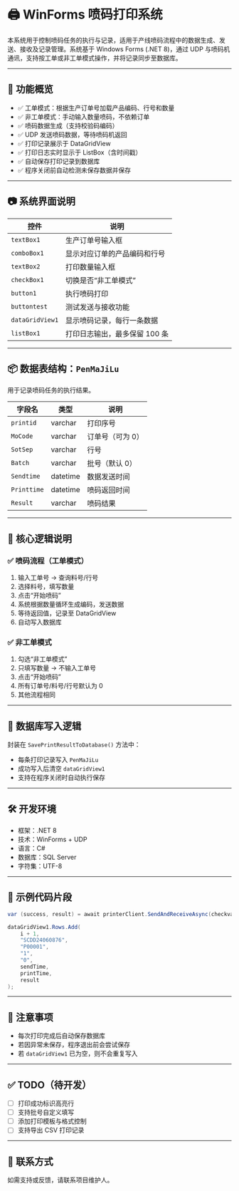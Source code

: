 
# 🖨️ WinForms 喷码打印系统

本系统用于控制喷码任务的执行与记录，适用于产线喷码流程中的数据生成、发送、接收及记录管理。系统基于 Windows Forms (.NET 8)，通过 UDP 与喷码机通讯，支持按工单或非工单模式操作，并将记录同步至数据库。

---

## 🚀 功能概览

- ✅ 工单模式：根据生产订单号加载产品编码、行号和数量
- ✅ 非工单模式：手动输入数量喷码，不依赖订单
- ✅ 喷码数据生成（支持校验码编码）
- ✅ UDP 发送喷码数据，等待喷码机返回
- ✅ 打印记录展示于 DataGridView
- ✅ 打印日志实时显示于 ListBox（含时间戳）
- ✅ 自动保存打印记录到数据库
- ✅ 程序关闭前自动检测未保存数据并保存

---

## 📷 系统界面说明

| 控件       | 说明                         |
|------------|------------------------------|
| `textBox1` | 生产订单号输入框              |
| `comboBox1`| 显示对应订单的产品编码和行号  |
| `textBox2` | 打印数量输入框                |
| `checkBox1`| 切换是否“非工单模式”          |
| `button1`  | 执行喷码打印                  |
| `buttontest` | 测试发送与接收功能            |
| `dataGridView1` | 显示喷码记录，每行一条数据 |
| `listBox1` | 打印日志输出，最多保留 100 条 |

---

## 📦 数据表结构：`PenMaJiLu`

用于记录喷码任务的执行结果。

| 字段名     | 类型      | 说明             |
|------------|-----------|------------------|
| `printid`  | varchar   | 打印序号         |
| `MoCode`   | varchar   | 订单号（可为 0） |
| `SotSep`   | varchar   | 行号             |
| `Batch`    | varchar   | 批号（默认 0）   |
| `Sendtime` | datetime  | 数据发送时间     |
| `Printtime`| datetime  | 喷码返回时间     |
| `Result`   | varchar   | 喷码结果         |

---

## 🧩 核心逻辑说明

### ✅ 喷码流程（工单模式）

1. 输入工单号 → 查询料号/行号
2. 选择料号，填写数量
3. 点击“开始喷码”
4. 系统根据数量循环生成编码，发送数据
5. 等待返回值，记录至 DataGridView
6. 自动写入数据库

### ✅ 非工单模式

1. 勾选“非工单模式”
2. 只填写数量 → 不输入工单号
3. 点击“开始喷码”
4. 所有订单号/料号/行号默认为 0
5. 其他流程相同

---

## 💾 数据库写入逻辑

封装在 `SavePrintResultToDatabase()` 方法中：
- 每条打印记录写入 `PenMaJiLu`
- 成功写入后清空 `dataGridView1`
- 支持在程序关闭时自动执行保存

---

## 🛠️ 开发环境

- 框架：.NET 8
- 技术：WinForms + UDP
- 语言：C#
- 数据库：SQL Server
- 字符集：UTF-8

---

## 🧪 示例代码片段

```csharp
var (success, result) = await printerClient.SendAndReceiveAsync(checkvalue);

dataGridView1.Rows.Add(
    i + 1,
    "SCDD24060876",
    "P00001",
    "1",
    "0",
    sendTime,
    printTime,
    result
);
```

---

## 📌 注意事项

- 每次打印完成后自动保存数据库
- 若因异常未保存，程序退出前会尝试保存
- 若 `dataGridView1` 已为空，则不会重复写入

---

## ✅ TODO（待开发）

- [ ] 打印成功标识高亮行
- [ ] 支持批号自定义填写
- [ ] 添加打印模板与格式控制
- [ ] 支持导出 CSV 打印记录

---

## 📧 联系方式

如需支持或反馈，请联系项目维护人。
